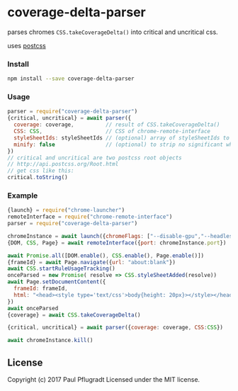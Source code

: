 # coverage-delta-parser

parses chromes `CSS.takeCoverageDelta()` into critical and uncritical css.

uses [postcss](http://postcss.org/)

### Install

```sh
npm install --save coverage-delta-parser
```

### Usage

```js
parser = require("coverage-delta-parser")
{critical, uncritical} = await parser({
  coverage: coverage,          // result of CSS.takeCoverageDelta()
  CSS: CSS,                    // CSS of chrome-remote-interface
  styleSheetIds: styleSheetIds // (optional) array of styleSheetIds to filter
  minify: false                // (optional) to strip no significant whitespace
})
// critical and uncritical are two postcss root objects
// http://api.postcss.org/Root.html
// get css like this:
critical.toString() 
```

### Example
```js
{launch} = require("chrome-launcher")
remoteInterface = require("chrome-remote-interface")
parser = require("coverage-delta-parser")

chromeInstance = await launch({chromeFlags: ["--disable-gpu","--headless"]})
{DOM, CSS, Page} = await remoteInterface({port: chromeInstance.port})

await Promise.all([DOM.enable(), CSS.enable(), Page.enable()])
{frameId} = await Page.navigate({url: "about:blank"})
await CSS.startRuleUsageTracking()
onceParsed = new Promise( resolve => CSS.styleSheetAdded(resolve))
await Page.setDocumentContent({
  frameId: frameId, 
  html: "<head><style type='text/css'>body{height: 20px}></style></head><body></body>"
})
await onceParsed
{coverage} = await CSS.takeCoverageDelta()

{critical, uncritical} = await parser({coverage: coverage, CSS:CSS})

await chromeInstance.kill()
```

## License
Copyright (c) 2017 Paul Pflugradt
Licensed under the MIT license.
